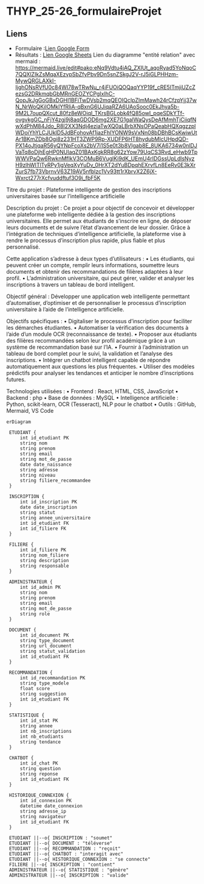 # THYP_25-26_formulaireProjet



##  Liens

- Formulaire :[Lien Google Form](https://forms.gle/xn75ezMgWPH2jMib9)
- Résultats : [Lien Google Sheets](https://docs.google.com/spreadsheets/d/1Di4YCJD0QKOvJcUXt5vJ0h-b-fSLpPmtMLRiTljvb6E/edit?usp=sharing)
Lien du diagramme "entité relation" avec mermaid : https://mermaid.live/edit#pako:eNq9Vdtu4jAQ_ZXIUt_aqoRyad5YoNqoC7QQXlZIkZsMqaXEzvpSbZfyPbv9Dn5snZSkgJ2V-rJ5iGLPHHzm-MywQRGLAXkI-IjghONsRVfU0c84WI78wTRwNu_r4iFUOiQOQaqYYP19f_cRE5ITmjiUZcZezsG2DRkmqbGbMRnGEOZYCPgIxlhC-QopJkJgGoGBxDGHI1BFiTwDVsb2mqQEOIQcIpZlmMawh24rCfzpYjj37wN_NrWoQKiIOMklYfRIiA-qBxnG6UJiqaRZA6UAoSooc0EkJhya5b-9M2L7oupQXcut_80fz8eWOiqI_TKrsBGLobk4fQ85owI_pqeSDkYTf-ovgvkgGC_nFjY4zgj9j8aqGDOD6mg2XE7G1gaIWaQysDeAfMmhTjCiiqfNwXdPhM84Jdo_R8I2XX3Ndj4eziaTwXQ0aLBrbXNsOPaQeabHQXqgzzplWDoiYhYLCJUkID5JdBFohovAf1jazFhIYONW9sVxNn08bDBhBCsKwiwUtAr1BKmZDb8Ogi8z231HT3ZWP9Rp-XUDFP6HT8hydubMIcUHpdQD-PX14oJtjqaR56yQYNpFcoXs2bV7i1S5e0t3b8VIgab8E_8UKA6734w0nlDJVaTq8oDjhEgHP0NUIaqZ01BAxKgkRR8g62zYow79UqCS3Rvd_eHwb9TpWWVPaQw6RwknMfIkV3COMuB6VuglKi9dK_UEmU4rIDGssUpLdlsNyzH9zlhWITlTyRPy1jgVeqXyYuDv_0HrXT2dYuBDpqhEXrvfLn8EeRv0E3kXrZurS7fb73VbrnvV63Z19AV5nfblzc1Vv93tt1rXbrvX2Z6jX-Wxrct277rXcfvuddftuf3O9i_fbF5K

Titre du projet :
Plateforme intelligente de gestion des inscriptions universitaires basée sur l’intelligence artificielle

Description du projet :
Ce projet a pour objectif de concevoir et développer une plateforme web intelligente dédiée à la gestion des inscriptions universitaires.
Elle permet aux étudiants de s’inscrire en ligne, de déposer leurs documents et de suivre l’état d’avancement de leur dossier.
Grâce à l’intégration de techniques d’intelligence artificielle, la plateforme vise à rendre le processus d’inscription plus rapide, plus fiable et plus personnalisé.

Cette application s’adresse à deux types d’utilisateurs :
	•	Les étudiants, qui peuvent créer un compte, remplir leurs informations, soumettre leurs documents et obtenir des recommandations de filières adaptées à leur profil.
	•	L’administration universitaire, qui peut gérer, valider et analyser les inscriptions à travers un tableau de bord intelligent.

Objectif général :
Développer une application web intelligente permettant d’automatiser, d’optimiser et de personnaliser le processus d’inscription universitaire à l’aide de l’intelligence artificielle.

Objectifs spécifiques :
	•	Digitaliser le processus d’inscription pour faciliter les démarches étudiantes.
	•	Automatiser la vérification des documents à l’aide d’un module OCR (reconnaissance de texte).
	•	Proposer aux étudiants des filières recommandées selon leur profil académique grâce à un système de recommandation basé sur l’IA.
	•	Fournir à l’administration un tableau de bord complet pour le suivi, la validation et l’analyse des inscriptions.
	•	Intégrer un chatbot intelligent capable de répondre automatiquement aux questions les plus fréquentes.
	•	Utiliser des modèles prédictifs pour analyser les tendances et anticiper le nombre d’inscriptions futures.

Technologies utilisées :
	•	Frontend : React, HTML, CSS, JavaScript
	•	Backend : php
	•	Base de données : MySQL 
	•	Intelligence artificielle : Python, scikit-learn, OCR (Tesseract), NLP pour le chatbot
	•	Outils : GitHub, Mermaid, VS Code




   ```mermaid
erDiagram

    ETUDIANT {
        int id_etudiant PK
        string nom
        string prenom
        string email
        string mot_de_passe
        date date_naissance
        string adresse
        string niveau
        string filiere_recommandee
    }

    INSCRIPTION {
        int id_inscription PK
        date date_inscription
        string statut
        string annee_universitaire
        int id_etudiant FK
        int id_filiere FK
    }

    FILIERE {
        int id_filiere PK
        string nom_filiere
        string description
        string responsable
    }

    ADMINISTRATEUR {
        int id_admin PK
        string nom
        string prenom
        string email
        string mot_de_passe
        string role
    }

    DOCUMENT {
        int id_document PK
        string type_document
        string url_document
        string statut_validation
        int id_etudiant FK
    }

    RECOMMANDATION {
        int id_recommandation PK
        string type_modele
        float score
        string suggestion
        int id_etudiant FK
    }

    STATISTIQUE {
        int id_stat PK
        string annee
        int nb_inscriptions
        int nb_etudiants
        string tendance
    }

    CHATBOT {
        int id_chat PK
        string question
        string reponse
        int id_etudiant FK
    }

    HISTORIQUE_CONNEXION {
        int id_connexion PK
        datetime date_connexion
        string adresse_ip
        string navigateur
        int id_etudiant FK
    }

    ETUDIANT ||--o{ INSCRIPTION : "soumet"
    ETUDIANT ||--o{ DOCUMENT : "téléverse"
    ETUDIANT ||--o{ RECOMMANDATION : "reçoit"
    ETUDIANT ||--o{ CHATBOT : "interagit avec"
    ETUDIANT ||--o{ HISTORIQUE_CONNEXION : "se connecte"
    FILIERE ||--o{ INSCRIPTION : "contient"
    ADMINISTRATEUR ||--o{ STATISTIQUE : "génère"
    ADMINISTRATEUR ||--o{ INSCRIPTION : "valide"

```

